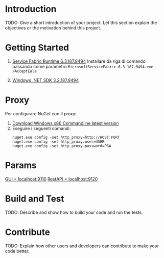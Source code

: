 # Introduction 
TODO: Give a short introduction of your project. Let this section explain the objectives or the motivation behind this project. 

# Getting Started

1.	[Service Fabric Runtime 6.3.187.9494](https://download.microsoft.com/download/7/6/8/76834E9D-91D5-43E3-8CF4-3D954564AB53/MicrosoftServiceFabric.6.3.187.9494.exe) 
Installare da riga di comando passando come parametro `MicrosoftServiceFabric.6.3.187.9494.exe /AcceptEula`

2.	[Windows .NET SDK 3.2.187.9494](https://download.microsoft.com/download/7/6/8/76834E9D-91D5-43E3-8CF4-3D954564AB53/MicrosoftServiceFabricSDK.3.2.187.msi)

# Proxy
Per configurare NuGet con il proxy:
1.  [Download Windows x86 Commandline latest version](https://dist.nuget.org/win-x86-commandline/latest/nuget.exe)
2.  Eseguire i seguenti comandi:
    ```
    nuget.exe config -set http_proxy=http://HOST:PORT
    nuget.exe config -set http_proxy.user=USER
    nuget.exe config -set http_proxy.password=PSW
    ```
# Params
[GUI = localhost:9110](http://localhost:9110/)
[RestAPI = localhost:9120](http://localhost:9120/)


# Build and Test
TODO: Describe and show how to build your code and run the tests. 

# Contribute
TODO: Explain how other users and developers can contribute to make your code better. 

